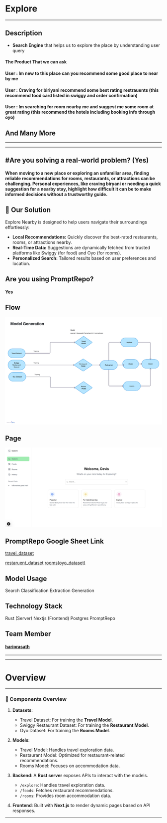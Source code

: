 # Explore

---

## Description

- **Search Engine** that helps us to explore the place by understanding user query

#### The Product That we can ask

#### User : Im new to this place can you recommend some good place to near by me

#### User : Craving for biriyani recommend some best rating restrauents (this recommend food card listed in swiggy and order confirmation)

#### User : Im searching for room nearby me and suggest me some room at great rating (this recommend the hotels including booking info through oyo)

## And Many More

---

---

## #Are you solving a real-world problem? (Yes)

#### When moving to a new place or exploring an unfamiliar area, finding reliable recommendations for rooms, restaurants, or attractions can be challenging. Personal experiences, like craving biryani or needing a quick suggestion for a nearby stay, highlight how difficult it can be to make informed decisions without a trustworthy guide.

## 🚀 Our Solution

Explore Nearby is designed to help users navigate their surroundings effortlessly:

- **Local Recommendations:** Quickly discover the best-rated restaurants, rooms, or attractions nearby.
- **Real-Time Data:** Suggestions are dynamically fetched from trusted platforms like Swiggy (for food) and Oyo (for rooms).
- **Personalized Search:** Tailored results based on user preferences and location.

## Are you using PromptRepo?

#### Yes

## Flow

![map](./assests//Generic%20Flowchart.jpg)

## Page

![explore](./assests//explore.png)

## PromptRepo Google Sheet Link

[travel_dataset](https://docs.google.com/spreadsheets/d/1Pzuc1gkuzFfHjVPGWLL2kH6YSQYXE6Gs0UMX5KLETkc/edit?usp=sharing)

[restaruent_dataset](https://docs.google.com/spreadsheets/d/1rXf4N7Z6W4EdQwAoaaEw5YUe0LyP5qKL9E1yZFb86qQ/edit?usp=sharing)
[rooms(oyo_dataset)](https://docs.google.com/spreadsheets/d/1FDrSjHrX-oG_U7UIRlScQlfTlRAKc1bo-uxppU5rbiM/edit?usp=sharing)

## Model Usage

Search
Classification
Extraction
Generation

## Technology Stack

Rust (Server)
Nextjs (Frontend)
Postgres
PromptRepo

## Team Member

#### [hariprasath](https://github.com/HashiramaSenjuhari)

---

---

# Overview

---

### 🧩 Components Overview

1. **Datasets**:

   - Travel Dataset: For training the **Travel Model**.
   - Swiggy Restaurant Dataset: For training the **Restaurant Model**.
   - Oyo Dataset: For training the **Rooms Model**.

2. **Models**:

   - Travel Model: Handles travel exploration data.
   - Restaurant Model: Optimized for restaurant-related recommendations.
   - Rooms Model: Focuses on accommodation data.

3. **Backend**: A **Rust server** exposes APIs to interact with the models.

   - `/explore`: Handles travel exploration data.
   - `/foods`: Fetches restaurant recommendations.
   - `/rooms`: Provides room accommodation data.

4. **Frontend**: Built with **Next.js** to render dynamic pages based on API responses.

---

